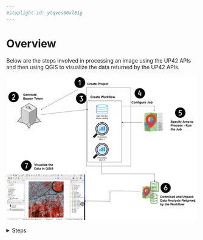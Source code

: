 ```yaml
---
#stoplight-id: ytqves60xl61g
---
```


# Overview
Below are the steps involved in processing an image using the UP42 APIs and then using QGIS to visualize the data returned by the UP42 APIs.

![Steps involved in processing a territory using the UP42 APIs](UP42.drawio.png "processing a territory using the UP42 APIs")

<p>
<details>
<summary id="tableOfContents">Steps</summary>

[1. Create a project in the UP42 Console UI](Steps/Create-a-project-in-the-UP42-Console-UI.md)  
[2. Use the project ID and Project API key to generate a bearer token] (Steps/Generate-a-bearer-token.md)  
[3. Create a workflow that includes the data and one or more processing blocks](Steps/Create-a-workflow-that-includes-the-data-and-one-or-more-processing-blocks.md)  
[4. Configure the job/process](Steps/Configure-the-job.md)  
[5. Specify the area to be processed and Run the job](Steps/Specify-the-area-and-run-the-job.md)  
[6. Download and unpack the data analysis returned by UP42 for the selected area as per the workflow](Steps/Download-the-Output.md)  
[7. Visualize the data in QGIS](Steps/Download-QGIS-and-Visualize-the-Downloaded-Data.md)  
</details>
</p>